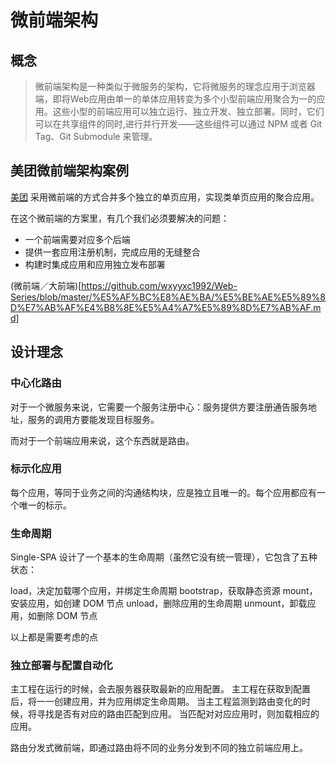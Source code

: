 # 微前端架构

## 概念
> 微前端架构是一种类似于微服务的架构，它将微服务的理念应用于浏览器端，即将Web应用由单一的单体应用转变为多个小型前端应用聚合为一的应用。这些小型的前端应用可以独立运行、独立开发、独立部署。同时，它们可以在共享组件的同时,进行并行开发——这些组件可以通过 NPM 或者 Git Tag、Git Submodule 来管理。

## 美团微前端架构案例
[美团](https://tech.meituan.com/fe_tiny_spa.html)
采用微前端的方式合并多个独立的单页应用，实现类单页应用的聚合应用。

在这个微前端的方案里，有几个我们必须要解决的问题：

 * 一个前端需要对应多个后端
 * 提供一套应用注册机制，完成应用的无缝整合
 * 构建时集成应用和应用独立发布部署

(微前端／大前端)[https://github.com/wxyyxc1992/Web-Series/blob/master/%E5%AF%BC%E8%AE%BA/%E5%BE%AE%E5%89%8D%E7%AB%AF%E4%B8%8E%E5%A4%A7%E5%89%8D%E7%AB%AF.md]


## 设计理念
### 中心化路由
对于一个微服务来说，它需要一个服务注册中心：服务提供方要注册通告服务地址，服务的调用方要能发现目标服务。

而对于一个前端应用来说，这个东西就是路由。
### 标示化应用
每个应用，等同于业务之间的沟通结构块，应是独立且唯一的。每个应用都应有一个唯一的标示。
### 生命周期
Single-SPA 设计了一个基本的生命周期（虽然它没有统一管理），它包含了五种状态：

load，决定加载哪个应用，并绑定生命周期
bootstrap，获取静态资源
mount，安装应用，如创建 DOM 节点
unload，删除应用的生命周期
unmount，卸载应用，如删除 DOM 节点

以上都是需要考虑的点
### 独立部署与配置自动化
主工程在运行的时候，会去服务器获取最新的应用配置。
主工程在获取到配置后，将一一创建应用，并为应用绑定生命周期。
当主工程监测到路由变化的时候，将寻找是否有对应的路由匹配到应用。
当匹配对对应应用时，则加载相应的应用。





路由分发式微前端，即通过路由将不同的业务分发到不同的独立前端应用上。


